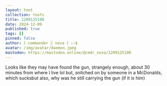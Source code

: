 ```yaml
---
layout: toot
collection: toots
title: 1209125100
date: 2024-12-09
published: true
tags: []
pinned: false
author: ⸸ commander ░ nova ⸸ :~$
avatar: /img/avatar/daemon.jpeg
mastodon: https://mastodon.online/@cmdr_nova/1209125100
---
```


Looks like they may have found the gun, strangely enough, about 30 minutes from where I live lol but, snitched on by someone in a McDonalds, which sucksbut also, why was he still carrying the gun (if it is him)

